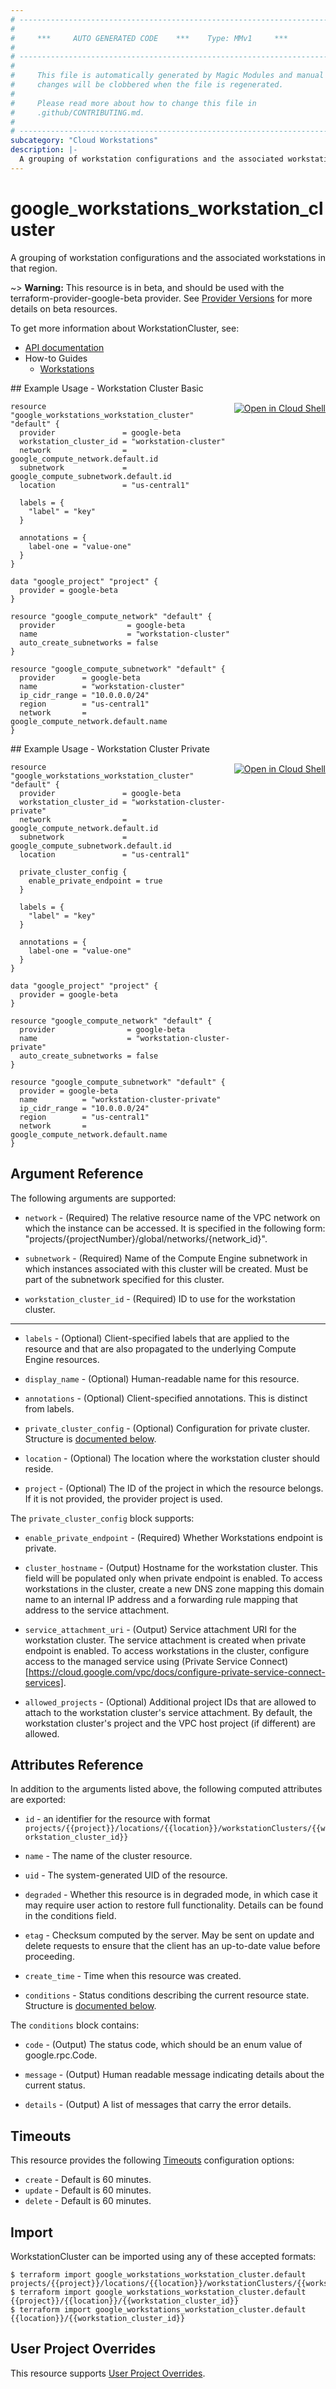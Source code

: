 ```yaml
---
# ----------------------------------------------------------------------------
#
#     ***     AUTO GENERATED CODE    ***    Type: MMv1     ***
#
# ----------------------------------------------------------------------------
#
#     This file is automatically generated by Magic Modules and manual
#     changes will be clobbered when the file is regenerated.
#
#     Please read more about how to change this file in
#     .github/CONTRIBUTING.md.
#
# ----------------------------------------------------------------------------
subcategory: "Cloud Workstations"
description: |-
  A grouping of workstation configurations and the associated workstations in that region.
---
```


# google\_workstations\_workstation\_cluster

A grouping of workstation configurations and the associated workstations in that region.

~> **Warning:** This resource is in beta, and should be used with the terraform-provider-google-beta provider.
See [Provider Versions](https://terraform.io/docs/providers/google/guides/provider_versions.html) for more details on beta resources.

To get more information about WorkstationCluster, see:

* [API documentation](https://cloud.google.com/workstations/docs/reference/rest/v1beta/projects.locations.workstationClusters/create)
* How-to Guides
    * [Workstations](https://cloud.google.com/workstations/docs/)

<div class = "oics-button" style="float: right; margin: 0 0 -15px">
  <a href="https://console.cloud.google.com/cloudshell/open?cloudshell_git_repo=https%3A%2F%2Fgithub.com%2Fterraform-google-modules%2Fdocs-examples.git&cloudshell_working_dir=workstation_cluster_basic&cloudshell_image=gcr.io%2Fgraphite-cloud-shell-images%2Fterraform%3Alatest&open_in_editor=main.tf&cloudshell_print=.%2Fmotd&cloudshell_tutorial=.%2Ftutorial.md" target="_blank">
    <img alt="Open in Cloud Shell" src="//gstatic.com/cloudssh/images/open-btn.svg" style="max-height: 44px; margin: 32px auto; max-width: 100%;">
  </a>
</div>
## Example Usage - Workstation Cluster Basic


```hcl
resource "google_workstations_workstation_cluster" "default" {
  provider               = google-beta
  workstation_cluster_id = "workstation-cluster"
  network                = google_compute_network.default.id
  subnetwork             = google_compute_subnetwork.default.id
  location               = "us-central1"
  
  labels = {
    "label" = "key"
  }

  annotations = {
    label-one = "value-one"
  }
}

data "google_project" "project" {
  provider = google-beta
}

resource "google_compute_network" "default" {
  provider                = google-beta
  name                    = "workstation-cluster"
  auto_create_subnetworks = false
}

resource "google_compute_subnetwork" "default" {
  provider      = google-beta
  name          = "workstation-cluster"
  ip_cidr_range = "10.0.0.0/24"
  region        = "us-central1"
  network       = google_compute_network.default.name
}
```
<div class = "oics-button" style="float: right; margin: 0 0 -15px">
  <a href="https://console.cloud.google.com/cloudshell/open?cloudshell_git_repo=https%3A%2F%2Fgithub.com%2Fterraform-google-modules%2Fdocs-examples.git&cloudshell_working_dir=workstation_cluster_private&cloudshell_image=gcr.io%2Fgraphite-cloud-shell-images%2Fterraform%3Alatest&open_in_editor=main.tf&cloudshell_print=.%2Fmotd&cloudshell_tutorial=.%2Ftutorial.md" target="_blank">
    <img alt="Open in Cloud Shell" src="//gstatic.com/cloudssh/images/open-btn.svg" style="max-height: 44px; margin: 32px auto; max-width: 100%;">
  </a>
</div>
## Example Usage - Workstation Cluster Private


```hcl
resource "google_workstations_workstation_cluster" "default" {
  provider               = google-beta
  workstation_cluster_id = "workstation-cluster-private"
  network                = google_compute_network.default.id
  subnetwork             = google_compute_subnetwork.default.id
  location               = "us-central1"

  private_cluster_config {
    enable_private_endpoint = true
  }

  labels = {
    "label" = "key"
  }

  annotations = {
    label-one = "value-one"
  }
}

data "google_project" "project" {
  provider = google-beta
}

resource "google_compute_network" "default" {
  provider                = google-beta
  name                    = "workstation-cluster-private"
  auto_create_subnetworks = false
}

resource "google_compute_subnetwork" "default" {
  provider = google-beta
  name          = "workstation-cluster-private"
  ip_cidr_range = "10.0.0.0/24"
  region        = "us-central1"
  network       = google_compute_network.default.name
}
```

## Argument Reference

The following arguments are supported:


* `network` -
  (Required)
  The relative resource name of the VPC network on which the instance can be accessed.
  It is specified in the following form: "projects/{projectNumber}/global/networks/{network_id}".

* `subnetwork` -
  (Required)
  Name of the Compute Engine subnetwork in which instances associated with this cluster will be created.
  Must be part of the subnetwork specified for this cluster.

* `workstation_cluster_id` -
  (Required)
  ID to use for the workstation cluster.


- - -


* `labels` -
  (Optional)
  Client-specified labels that are applied to the resource and that are also propagated to the underlying Compute Engine resources.

* `display_name` -
  (Optional)
  Human-readable name for this resource.

* `annotations` -
  (Optional)
  Client-specified annotations. This is distinct from labels.

* `private_cluster_config` -
  (Optional)
  Configuration for private cluster.
  Structure is [documented below](#nested_private_cluster_config).

* `location` -
  (Optional)
  The location where the workstation cluster should reside.

* `project` - (Optional) The ID of the project in which the resource belongs.
    If it is not provided, the provider project is used.


<a name="nested_private_cluster_config"></a>The `private_cluster_config` block supports:

* `enable_private_endpoint` -
  (Required)
  Whether Workstations endpoint is private.

* `cluster_hostname` -
  (Output)
  Hostname for the workstation cluster.
  This field will be populated only when private endpoint is enabled.
  To access workstations in the cluster, create a new DNS zone mapping this domain name to an internal IP address and a forwarding rule mapping that address to the service attachment.

* `service_attachment_uri` -
  (Output)
  Service attachment URI for the workstation cluster.
  The service attachment is created when private endpoint is enabled.
  To access workstations in the cluster, configure access to the managed service using (Private Service Connect)[https://cloud.google.com/vpc/docs/configure-private-service-connect-services].

* `allowed_projects` -
  (Optional)
  Additional project IDs that are allowed to attach to the workstation cluster's service attachment.
  By default, the workstation cluster's project and the VPC host project (if different) are allowed.

## Attributes Reference

In addition to the arguments listed above, the following computed attributes are exported:

* `id` - an identifier for the resource with format `projects/{{project}}/locations/{{location}}/workstationClusters/{{workstation_cluster_id}}`

* `name` -
  The name of the cluster resource.

* `uid` -
  The system-generated UID of the resource.

* `degraded` -
  Whether this resource is in degraded mode, in which case it may require user action to restore full functionality.
  Details can be found in the conditions field.

* `etag` -
  Checksum computed by the server.
  May be sent on update and delete requests to ensure that the client has an up-to-date value before proceeding.

* `create_time` -
  Time when this resource was created.

* `conditions` -
  Status conditions describing the current resource state.
  Structure is [documented below](#nested_conditions).


<a name="nested_conditions"></a>The `conditions` block contains:

* `code` -
  (Output)
  The status code, which should be an enum value of google.rpc.Code.

* `message` -
  (Output)
  Human readable message indicating details about the current status.

* `details` -
  (Output)
  A list of messages that carry the error details.

## Timeouts

This resource provides the following
[Timeouts](https://developer.hashicorp.com/terraform/plugin/sdkv2/resources/retries-and-customizable-timeouts) configuration options:

- `create` - Default is 60 minutes.
- `update` - Default is 60 minutes.
- `delete` - Default is 60 minutes.

## Import


WorkstationCluster can be imported using any of these accepted formats:

```
$ terraform import google_workstations_workstation_cluster.default projects/{{project}}/locations/{{location}}/workstationClusters/{{workstation_cluster_id}}
$ terraform import google_workstations_workstation_cluster.default {{project}}/{{location}}/{{workstation_cluster_id}}
$ terraform import google_workstations_workstation_cluster.default {{location}}/{{workstation_cluster_id}}
```

## User Project Overrides

This resource supports [User Project Overrides](https://registry.terraform.io/providers/hashicorp/google/latest/docs/guides/provider_reference#user_project_override).
